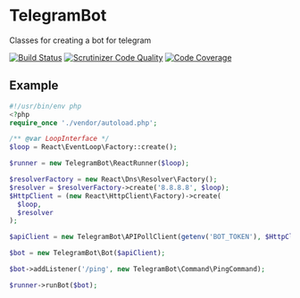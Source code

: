 # TelegramBot
Classes for creating a bot for telegram

[![Build Status](https://scrutinizer-ci.com/g/MehrAlsNix/TelegramBot/badges/build.png?b=develop)](https://scrutinizer-ci.com/g/MehrAlsNix/TelegramBot/build-status/master)
[![Scrutinizer Code Quality](https://scrutinizer-ci.com/g/MehrAlsNix/TelegramBot/badges/quality-score.png?b=develop)](https://scrutinizer-ci.com/g/MehrAlsNix/TelegramBot/?branch=master)
[![Code Coverage](https://scrutinizer-ci.com/g/MehrAlsNix/TelegramBot/badges/coverage.png?b=develop)](https://scrutinizer-ci.com/g/MehrAlsNix/TelegramBot/?branch=master)

## Example

```php
#!/usr/bin/env php
<?php
require_once './vendor/autoload.php';

/** @var LoopInterface */
$loop = React\EventLoop\Factory::create();

$runner = new TelegramBot\ReactRunner($loop);

$resolverFactory = new React\Dns\Resolver\Factory();
$resolver = $resolverFactory->create('8.8.8.8', $loop);
$HttpClient = (new React\HttpClient\Factory)->create(
  $loop,
  $resolver
);

$apiClient = new TelegramBot\APIPollClient(getenv('BOT_TOKEN'), $HttpClient);

$bot = new TelegramBot\Bot($apiClient);

$bot->addListener('/ping', new TelegramBot\Command\PingCommand);

$runner->runBot($bot);

```
